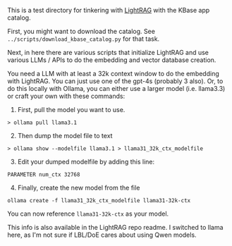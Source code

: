 This is a test directory for tinkering with [LightRAG](https://github.com/HKUDS/LightRAG) with the KBase app catalog.

First, you might want to download the catalog. See `../scripts/download_kbase_catalog.py` for that task.

Next, in here there are various scripts that initialize LightRAG and
use various LLMs / APIs to do the embedding and vector database creation.

You need a LLM with at least a 32k context window to do the embedding with LightRAG. You can just use one of the gpt-4s (probably 3 also). Or, to do this locally with Ollama, you can either use a larger model (i.e. llama3.3) or craft your own with these commands:

1. First, pull the model you want to use.
```
> ollama pull llama3.1
```
2. Then dump the model file to text
```
> ollama show --modelfile llama3.1 > llama31_32k_ctx_modelfile
```
3. Edit your dumped modelfile by adding this line:
```
PARAMETER num_ctx 32768
```
4. Finally, create the new model from the file
```
ollama create -f llama31_32k_ctx_modelfile llama31-32k-ctx
```

You can now reference `llama31-32k-ctx` as your model.

This info is also available in the LightRAG repo readme. I switched to llama here, as I'm not sure if LBL/DoE cares about using Qwen models.
